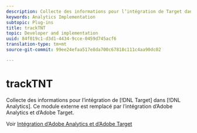```yaml
---
description: Collecte des informations pour l’intégration de Target dans Analytics. Ce module externe est remplacé par l’intégration d’Adobe Analytics et d’Adobe Target.
keywords: Analytics Implementation
subtopic: Plug-ins
title: trackTNT
topic: Developer and implementation
uuid: 84f019c1-d3d1-4434-9cce-0459d745acf6
translation-type: tm+mt
source-git-commit: 99ee24efaa517e8da700c67818c111c4aa90dc02

---
```



# trackTNT

Collecte des informations pour l’intégration de [!DNL Target] dans [!DNL Analytics]. Ce module externe est remplacé par l’intégration d’Adobe Analytics et d’Adobe Target.

Voir [Intégration d’Adobe Analytics et d’Adobe Target](https://marketing.adobe.com/resources/help/en_US/target/a4t/)
